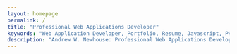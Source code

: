 ```yaml
---
layout: homepage
permalink: /
title: "Professional Web Applications Developer"
keywords: "Web Application Developer, Portfolio, Resume, Javascript, PHP, Open Source"
description: "Andrew W. Newhouse: Professional Web Applications Developer"
---
```

